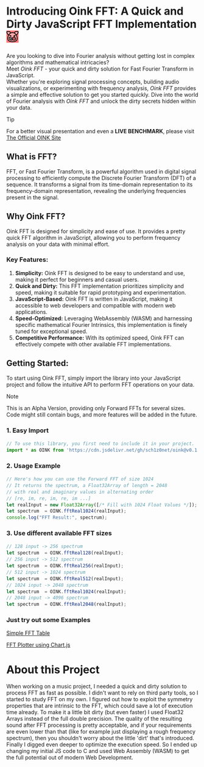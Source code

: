 
Introducing Oink FFT: A Quick and Dirty JavaScript FFT Implementation ![A funny pig is displayed, the Icon of OINK FFT](https://github.com/sch1z0net/sch1z0net.github.io/blob/main/oink_fft/favicon/favicon-32x32.png)
=====================================================================

Are you looking to dive into Fourier analysis without getting lost in complex algorithms and mathematical intricacies?  
Meet *Oink FFT* - your quick and dirty solution for Fast Fourier Transform in JavaScript.  
Whether you're exploring signal processing concepts, building audio visualizations, 
or experimenting with frequency analysis, *Oink FFT* provides a simple and effective solution 
to get you started quickly. Dive into the world of Fourier analysis with *Oink FFT* 
and unlock the dirty secrets hidden within your data.

> [!TIP]
> For a better visual presentation and even a **LIVE BENCHMARK**, please visit
> [The Official OINK Site](https://sch1z0net.github.io/oink_fft/) 

What is FFT?
------------

FFT, or Fast Fourier Transform, is a powerful algorithm used in digital signal processing 
to efficiently compute the Discrete Fourier Transform (DFT) of a sequence. 
It transforms a signal from its time-domain representation to its frequency-domain representation, 
revealing the underlying frequencies present in the signal.

Why Oink FFT?
-------------

Oink FFT is designed for simplicity and ease of use. 
It provides a pretty quick FFT algorithm in JavaScript, 
allowing you to perform frequency analysis on your data with minimal effort.

### Key Features:

1.  **Simplicity:** Oink FFT is designed to be easy to understand and use, making it perfect for beginners and casual users.
2.  **Quick and Dirty:** This FFT implementation prioritizes simplicity and speed, making it suitable for rapid prototyping and experimentation.
3.  **JavaScript-Based:** Oink FFT is written in JavaScript, making it accessible to web developers and compatible with modern web applications.
4.  **Speed-Optimized:** Leveraging WebAssembly (WASM) and harnessing specific mathematical Fourier Intrinsics, this implementation is finely tuned for exceptional speed.
5.  **Competitive Performance:** With its optimized speed, Oink FFT can effectively compete with other available FFT implementations.

Getting Started:
----------------

To start using Oink FFT, simply import the library into your JavaScript project and follow the intuitive API to perform FFT operations on your data.

> [!NOTE]
> This is an Alpha Version, providing only Forward FFTs for several sizes. Code might still contain bugs, and more features will be added in the future.

### 1. Easy Import

```javascript
// To use this library, you first need to include it in your project.
import * as OINK from 'https://cdn.jsdelivr.net/gh/sch1z0net/oink@v0.1.5-alpha/oink_fft.js';
```

### 2\. Usage Example

```javascript
// Here's how you can use the Forward FFT of size 1024
// It returns the spectrum, a Float32Array of length = 2048
// with real and imaginary values in alternating order
// [re, im, re, im, re, im ...]
let realInput = new Float32Array([/* Fill with 1024 Float Values */]);
let spectrum  = OINK.fftReal1024(realInput);
console.log("FFT Result:", spectrum);
```

### 3\. Use different available FFT sizes

```javascript
// 128 input -> 256 spectrum
let spectrum  = OINK.fftReal128(realInput);
// 256 input -> 512 spectrum
let spectrum  = OINK.fftReal256(realInput);
// 512 input -> 1024 spectrum
let spectrum  = OINK.fftReal512(realInput);
// 1024 input -> 2048 spectrum
let spectrum  = OINK.fftReal1024(realInput);
// 2048 input -> 4096 spectrum
let spectrum  = OINK.fftReal2048(realInput);
```

### Just try out some Examples

[Simple FFT Table](https://sch1z0net.github.io/oink_fft/examples/simple/) 

[FFT Plotter using Chart.js](https://sch1z0net.github.io/oink_fft/examples/plot/)

About this Project
==================

When working on a music project, I needed a quick and dirty solution to process FFT as fast as possible. 
I didn't want to rely on third party tools, so I started to study FFT on my own. 
I figured out how to exploit the symmetry properties that are intrinsic to the FFT, 
which could save a lot of execution time already. To make it a little bit dirty (but even faster) 
I used Float32 Arrays instead of the full double precision. 
The quality of the resulting sound after FFT processing is pretty acceptable, 
and if your requirements are even lower than that (like for example just displaying a rough frequency spectrum), 
then you shouldn't worry about the little 'dirt' that's introduced. 
Finally I digged even deeper to optimize the execution speed. 
So I ended up changing my initial JS code to C and used Web Assembly (WASM) to get the full potential out of modern Web Development.
